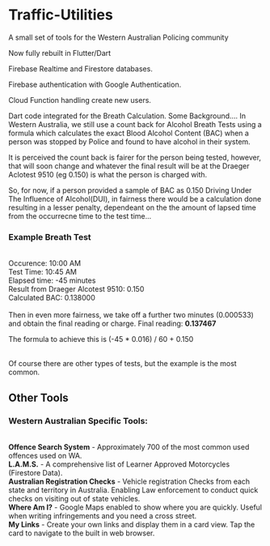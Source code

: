 # Traffic-Utilities
A small set of tools for the Western Australian Policing community

Now fully rebuilt in Flutter/Dart

Firebase Realtime and Firestore databases. 

Firebase authentication with Google Authentication. 

Cloud Function handling create new users. 

Dart code integrated for the Breath Calculation. Some Background....
In Western Australia, we still use a count back for Alcohol Breath Tests using a formula which calculates the exact Blood Alcohol Content (BAC) when a person was stopped by Police and found to have alcohol in their system.

It is perceived the count back is fairer for the person being tested, however, that will soon change and whatever the final result will be at the Draeger Aclotest 9510 (eg 0.150) is what the person is charged with.

So, for now, if a person provided a sample of BAC as 0.150 Driving Under The Influence of Alcohol(DUI), in fairness there would be a calculation done resulting in a lesser penalty, dependeant on the the amount of lapsed time from the occurrecne time to the test time...

<h3>Example Breath Test</h3><br>
Occurence: 10:00 AM<br>
Test Time: 10:45 AM<br>
Elapsed time: -45 minutes<br>
Result from Draeger Alcotest 9510: 0.150<br>
Calculated BAC: 0.138000<br><br>
Then in even more fairness, we take off a further two minutes (0.000533) and obtain the final reading or charge.
Final reading: <b>0.137467</b><br>

The formula to achieve this is (-45 * 0.016) / 60 + 0.150<br><br>

Of course there are other types of tests, but the example is the most common.

<h2>Other Tools</h2>
<h3>Western Australian Specific Tools:</h3><br>
<b>Offence Search System</b> - Approximately 700 of the most common used offences used on WA.<br>
<b>L.A.M.S.</B> - A comprehensive list of Learner Approved Motorcycles (Firestore Data).<br>
<b>Australian Registration Checks</b> - Vehicle registration Checks from each state and territory in Australia. Enabling Law enforcement to conduct quick checks on visiting out of state vehicles.<br>
<b>Where Am I?</b> - Google Maps enabled to show where you are quickly. Useful when writing infringements and you need a cross street.<br>
<b>My Links</b> - Create your own links and display them in a card view. Tap the card to navigate to the built in web browser.</br>
